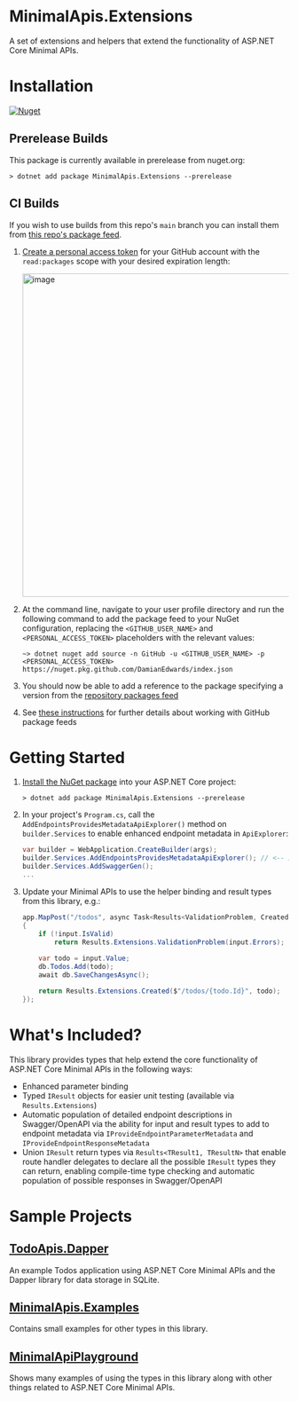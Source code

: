 # MinimalApis.Extensions
A set of extensions and helpers that extend the functionality of ASP.NET Core Minimal APIs.

# Installation
[![Nuget](https://img.shields.io/nuget/v/MinimalApis.Extensions)](https://www.nuget.org/packages/MinimalApis.Extensions/)

## Prerelease Builds
This package is currently available in prerelease from nuget.org:

``` console
> dotnet add package MinimalApis.Extensions --prerelease
```

## CI Builds
If you wish to use builds from this repo's `main` branch you can install them from [this repo's package feed](https://github.com/DamianEdwards/MinimalApis.Extensions/packages/1064549).

1. [Create a personal access token](https://github.com/settings/tokens/new) for your GitHub account with the `read:packages` scope with your desired expiration length:
    
    [<img width="583" alt="image" src="https://user-images.githubusercontent.com/249088/160220117-7e79822e-a18a-445c-89ff-b3d9ca84892f.png">](https://github.com/settings/tokens/new)
3. At the command line, navigate to your user profile directory and run the following command to add the package feed to your NuGet configuration, replacing the `<GITHUB_USER_NAME>` and `<PERSONAL_ACCESS_TOKEN>` placeholders with the relevant values:
    ``` shell
    ~> dotnet nuget add source -n GitHub -u <GITHUB_USER_NAME> -p <PERSONAL_ACCESS_TOKEN> https://nuget.pkg.github.com/DamianEdwards/index.json
    ```
1. You should now be able to add a reference to the package specifying a version from the [repository packages feed](https://github.com/DamianEdwards/MinimalApis.Extensions/packages/1064549)
1. See [these instructions](https://docs.github.com/en/packages/working-with-a-github-packages-registry/working-with-the-nuget-registry) for further details about working with GitHub package feeds

# Getting Started
1. [Install the NuGet package](#installation) into your ASP.NET Core project:
    ``` shell
    > dotnet add package MinimalApis.Extensions --prerelease
    ```
1. In your project's `Program.cs`, call the `AddEndpointsProvidesMetadataApiExplorer()` method on `builder.Services` to enable enhanced endpoint metadata in `ApiExplorer`:
    ``` c#
    var builder = WebApplication.CreateBuilder(args);
    builder.Services.AddEndpointsProvidesMetadataApiExplorer(); // <-- Add this line
    builder.Services.AddSwaggerGen();
    ...
    ```
1. Update your Minimal APIs to use the helper binding and result types from this library, e.g.:
    ``` c#
    app.MapPost("/todos", async Task<Results<ValidationProblem, Created<Todo>>> (Validated<Todo> input, TodoDb db) =>
    {
        if (!input.IsValid)
            return Results.Extensions.ValidationProblem(input.Errors);
        
        var todo = input.Value;
        db.Todos.Add(todo);
        await db.SaveChangesAsync();

        return Results.Extensions.Created($"/todos/{todo.Id}", todo);
    });
    ```

# What's Included?
This library provides types that help extend the core functionality of ASP.NET Core Minimal APIs in the following ways:
- Enhanced parameter binding
- Typed `IResult` objects for easier unit testing (available via `Results.Extensions`)
- Automatic population of detailed endpoint descriptions in Swagger/OpenAPI via the ability for input and result types to add to endpoint metadata via `IProvideEndpointParameterMetadata` and `IProvideEndpointResponseMetadata`
- Union `IResult` return types via `Results<TResult1, TResultN>` that enable route handler delegates to declare all the possible `IResult` types they can return, enabling compile-time type checking and automatic population of possible responses in Swagger/OpenAPI

# Sample Projects
## [TodoApis.Dapper](https://github.com/DamianEdwards/MinimalApis.Extensions/tree/main/samples/TodosApi.Dapper)
An example Todos application using ASP.NET Core Minimal APIs and the Dapper library for data storage in SQLite.

## [MinimalApis.Examples](https://github.com/DamianEdwards/MinimalApis.Extensions/tree/main/samples/MinimalApis.Examples)
Contains small examples for other types in this library.

## [MinimalApiPlayground](https://github.com/DamianEdwards/MinimalApiPlayground)
Shows many examples of using the types in this library along with other things related to ASP.NET Core Minimal APIs.
